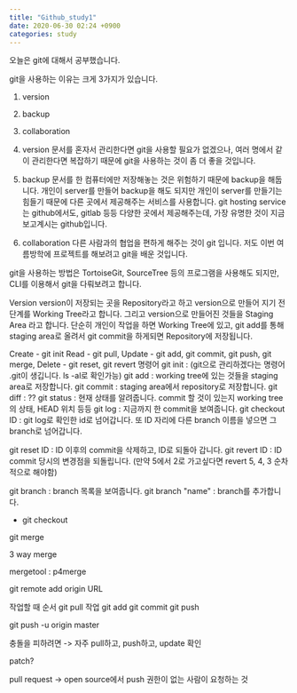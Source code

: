 ```yaml
---
title: "Github_study1"
date: 2020-06-30 02:24 +0900
categories: study
---
```

오늘은 git에 대해서 공부했습니다.

git을 사용하는 이유는 크게 3가지가 있습니다.
1. version
2. backup
3. collaboration

1. version
문서를 혼자서 관리한다면 git을 사용할 필요가 없겠으나, 여러 명에서 같이 관리한다면
복잡하기 때문에 git을 사용하는 것이 좀 더 좋을 것입니다.

2. backup
문서를 한 컴퓨터에만 저장해놓는 것은 위험하기 때문에 backup을 해둡니다.
개인이 server를 만들어 backup을 해도 되지만 개인이 server를 만들기는 힘들기 때문에 다른 곳에서 제공해주는 서비스를 사용합니다.
git hosting service는 github에서도, gitlab 등등 다양한 곳에서 제공해주는데, 가장 유명한 것이 지금 보고계시는 github입니다.

3. collaboration
다른 사람과의 협업을 편하게 해주는 것이 git 입니다. 저도 이번 여름방학에 프로젝트를 해보려고 git을 배운 것입니다.

git을 사용하는 방법은 TortoiseGit, SourceTree 등의 프로그램을 사용해도 되지만, CLI를 이용해서 git을 다뤄보려고 합니다.


Version
version이 저장되는 곳을 Repository라고 하고 version으로 만들어 지기 전 단계를 Working Tree라고 합니다. 그리고 version으로 만들어진 것들을 Staging Area 라고 합니다.
단순히 개인이 작업을 하면 Working Tree에 있고, git add를 통해 staging area로 올려서 git commit을 하게되면 Repository에 저장됩니다.

Create - git init
Read - git pull, 
Update - git add, git commit, git push, git merge, 
Delete - git reset, git revert
명령어
git init : (git으로 관리하겠다는 명령어 .git이 생깁니다. ls -al로 확인가능)
git add : working tree에 있는 것들을 staging area로 저장합니다.
git commit : staging area에서 repository로 저장합니다.
git diff : ??
git status : 현재 상태를 알려줍니다. commit 할 것이 있는지 working tree의 상태, HEAD 위치 등등
git log : 지금까지 한 commit을 보여줍니다. 
git checkout ID : git log로 확인한 id로 넘어갑니다. 또 ID 자리에 다른 branch 이름을 넣으면 그 branch로 넘어갑니다.

git reset ID : ID 이후의 commit을 삭제하고, ID로 되돌아 갑니다.
git revert ID : ID commit 당시의 변경점을 되돌립니다. (만약 5에서 2로 가고싶다면 revert 5, 4, 3 순차적으로 해야함)

git branch : branch 목록을 보여줍니다.
git branch "name" : branch를 추가합니다.
+ git checkout

git merge 

3 way merge

mergetool : p4merge

git remote add origin URL

작업할 때 순서
git pull
작업
git add
git commit
git push

git push -u origin master


충돌을 피하려면 -> 자주 pull하고, push하고, update 확인


patch?

pull request -> open source에서 push 권한이 없는 사람이 요청하는 것
